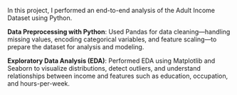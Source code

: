 In this project, I performed an end-to-end analysis of the Adult Income Dataset using Python.

**Data Preprocessing with Python**:
Used Pandas for data cleaning—handling missing values, encoding categorical variables, and feature scaling—to prepare the dataset for analysis and modeling.

**Exploratory Data Analysis (EDA)**:
Performed EDA using Matplotlib and Seaborn to visualize distributions, detect outliers, and understand relationships between income and features such as education, occupation, and hours-per-week.
